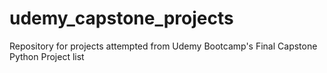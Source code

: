 # udemy_capstone_projects
Repository for projects attempted from Udemy Bootcamp's Final Capstone Python Project list
